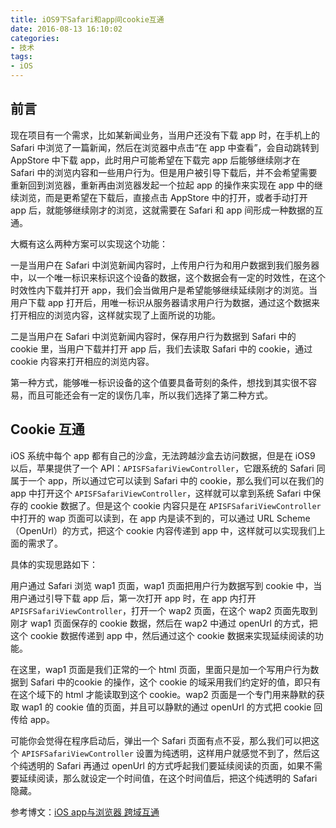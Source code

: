 ```yaml
---
title: iOS9下Safari和app间cookie互通
date: 2016-08-13 16:10:02
categories:
- 技术
tags:
- iOS
---
```


## 前言

现在项目有一个需求，比如某新闻业务，当用户还没有下载 app 时，在手机上的 Safari 中浏览了一篇新闻，然后在浏览器中点击“在 app 中查看”，会自动跳转到 AppStore 中下载 app，此时用户可能希望在下载完 app 后能够继续刚才在 Safari 中的浏览内容和一些用户行为。但是用户被引导下载后，并不会希望需要重新回到浏览器，重新再由浏览器发起一个拉起 app 的操作来实现在 app 中的继续浏览，而是更希望在下载后，直接点击 AppStore 中的打开，或者手动打开 app 后，就能够继续刚才的浏览，这就需要在 Safari 和 app 间形成一种数据的互通。

<!--more-->

大概有这么两种方案可以实现这个功能：

一是当用户在 Safari 中浏览新闻内容时，上传用户行为和用户数据到我们服务器中，以一个唯一标识来标识这个设备的数据，这个数据会有一定的时效性，在这个时效性内下载并打开 app，我们会当做用户是希望能够继续延续刚才的浏览。当用户下载 app 打开后，用唯一标识从服务器请求用户行为数据，通过这个数据来打开相应的浏览内容，这样就实现了上面所说的功能。

二是当用户在 Safari 中浏览新闻内容时，保存用户行为数据到 Safari 中的 cookie 里，当用户下载并打开 app 后，我们去读取 Safari 中的 cookie，通过 cookie 内容来打开相应的浏览内容。

第一种方式，能够唯一标识设备的这个值要具备苛刻的条件，想找到其实很不容易，而且可能还会有一定的误伤几率，所以我们选择了第二种方式。

## Cookie 互通

iOS 系统中每个 app 都有自己的沙盒，无法跨越沙盒去访问数据，但是在 iOS9 以后，苹果提供了一个 API：`APISFSafariViewController`，它跟系统的 Safari 同属于一个 app，所以通过它可以读到 Safari 中的 cookie，那么我们可以在我们的 app 中打开这个 `APISFSafariViewController`，这样就可以拿到系统 Safari 中保存的 cookie 数据了。但是这个 cookie 内容只是在 `APISFSafariViewController` 中打开的 wap 页面可以读到，在 app 内是读不到的，可以通过 URL Scheme（OpenUrl）的方式，把这个 cookie 内容传递到 app 中，这样就可以实现我们上面的需求了。

具体的实现思路如下：

用户通过 Safari 浏览 wap1 页面，wap1 页面把用户行为数据写到 cookie 中，当用户通过引导下载 app 后，第一次打开 app 时，在 app 内打开 `APISFSafariViewController`，打开一个 wap2 页面，在这个 wap2 页面先取到刚才 wap1 页面保存的 cookie 数据，然后在 wap2 中通过 openUrl 的方式，把这个 cookie 数据传递到 app 中，然后通过这个 cookie 数据来实现延续阅读的功能。

在这里，wap1 页面是我们正常的一个 html 页面，里面只是加一个写用户行为数据到 Safari 中的cookie 的操作，这个 cookie 的域采用我们约定好的值，即只有在这个域下的 html 才能读取到这个 cookie。wap2 页面是一个专门用来静默的获取 wap1 的 cookie 值的页面，并且可以静默的通过 openUrl 的方式把 cookie 回传给 app。

可能你会觉得在程序启动后，弹出一个 Safari 页面有点不妥，那么我们可以把这个 `APISFSafariViewController` 设置为纯透明，这样用户就感觉不到了，然后这个纯透明的 Safari 再通过 openUrl 的方式呼起我们要延续阅读的页面，如果不需要延续阅读，那么就设定一个时间值，在这个时间值后，把这个纯透明的 Safari 隐藏。

参考博文：[iOS app与浏览器 跨域互通](http://www.jianshu.com/p/1a46187141fc)
